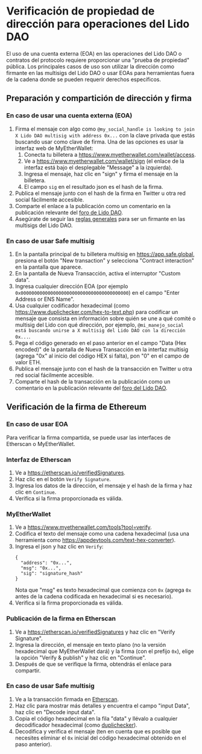 # Verificación de propiedad de dirección para operaciones del Lido DAO

El uso de una cuenta externa (EOA) en las operaciones del Lido DAO o contratos del protocolo requiere proporcionar una "prueba de propiedad" pública. Los principales casos de uso son utilizar la dirección como firmante en las multisigs del Lido DAO o usar EOAs para herramientas fuera de la cadena donde se pueden requerir derechos específicos.

## Preparación y compartición de dirección y firma

### En caso de usar una cuenta externa (EOA)

1. Firma el mensaje con algo como `@my_social_handle is looking to join X Lido DAO multisig with address 0x...` con la clave privada que estás buscando usar como clave de firma. Una de las opciones es usar la interfaz web de MyEtherWallet:
   1. Conecta tu billetera a https://www.myetherwallet.com/wallet/access.
   2. Ve a https://www.myetherwallet.com/wallet/sign (el enlace de la interfaz está bajo el desplegable "Message" a la izquierda).
   3. Ingresa el mensaje, haz clic en "sign" y firma el mensaje en la billetera.
   4. El campo `sig` en el resultado json es el hash de la firma.
2. Publica el mensaje junto con el hash de la firma en Twitter u otra red social fácilmente accesible.
3. Comparte el enlace a la publicación como un comentario en la publicación relevante del [foro de Lido DAO](https://research.lido.fi).
4. Asegúrate de seguir las [reglas generales](./multisig-signer-manual) para ser un firmante en las multisigs del Lido DAO.

### En caso de usar Safe multisig

1. En la pantalla principal de tu billetera multisig en https://app.safe.global, presiona el botón "New transaction" y selecciona "Contract interaction" en la pantalla que aparece.
2. En la pantalla de Nueva Transacción, activa el interruptor "Custom data".
3. Ingresa cualquier dirección EOA (por ejemplo `0x0000000000000000000000000000000000000000`) en el campo "Enter Address or ENS Name".
4. Usa cualquier codificador hexadecimal (como https://www.duplichecker.com/hex-to-text.php) para codificar un mensaje que consista en información sobre quién se une a qué comité o multisig del Lido con qué dirección, por ejemplo, `@mi_manejo_social está buscando unirse a X multisig del Lido DAO con la dirección 0x...`.
5. Pega el código generado en el paso anterior en el campo "Data (Hex encoded)" de la pantalla de Nueva Transacción en la interfaz multisig (agrega "0x" al inicio del código HEX si falta), pon "0" en el campo de valor ETH.
6. Publica el mensaje junto con el hash de la transacción en Twitter u otra red social fácilmente accesible.
7. Comparte el hash de la transacción en la publicación como un comentario en la publicación relevante del [foro del Lido DAO](https://research.lido.fi).

## Verificación de la firma de Ethereum

### En caso de usar EOA

Para verificar la firma compartida, se puede usar las interfaces de Etherscan o MyEtherWallet.

### Interfaz de Etherscan

1. Ve a https://etherscan.io/verifiedSignatures.
2. Haz clic en el botón `Verify Signature`.
3. Ingresa los datos de la dirección, el mensaje y el hash de la firma y haz clic en `Continue`.
4. Verifica si la firma proporcionada es válida.

### MyEtherWallet

1. Ve a https://www.myetherwallet.com/tools?tool=verify.
2. Codifica el texto del mensaje como una cadena hexadecimal (usa una herramienta como https://appdevtools.com/text-hex-converter).
3. Ingresa el json y haz clic en `Verify`:
   ```
   {
     "address": "0x...",
     "msg": "0x...",
     "sig": "signature_hash"
   }
   ```
   Nota que "msg" es texto hexadecimal que comienza con `0x` (agrega `0x` antes de la cadena codificada en hexadecimal si es necesario).
4. Verifica si la firma proporcionada es válida.

### Publicación de la firma en Etherscan

1. Ve a https://etherscan.io/verifiedSignatures y haz clic en "Verify Signature".
2. Ingresa la dirección, el mensaje en texto plano (no la versión hexadecimal que MyEtherWallet dará) y la firma (con el prefijo `0x`), elige la opción "Verify & publish" y haz clic en "Continue".
3. Después de que se verifique la firma, obtendrás el enlace para compartir.

### En caso de usar Safe multisig

1. Ve a la transacción firmada en [Etherscan](https://etherscan.io/).
2. Haz clic para mostrar más detalles y encuentra el campo "input Data", haz clic en "Decode input data".
3. Copia el código hexadecimal en la fila "data" y llévalo a cualquier decodificador hexadecimal (como [duplichecker](https://www.duplichecker.com/hex-to-text.php)).
4. Decodifica y verifica el mensaje (ten en cuenta que es posible que necesites eliminar el `0x` inicial del código hexadecimal obtenido en el paso anterior).